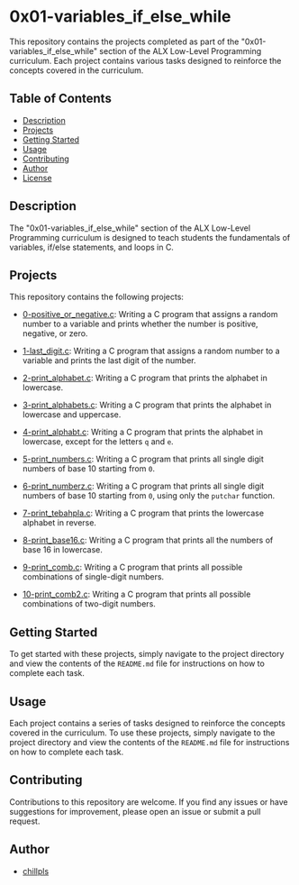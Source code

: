 # 0x01-variables_if_else_while

This repository contains the projects completed as part of the "0x01-variables_if_else_while" section of the ALX Low-Level Programming curriculum. Each project contains various tasks designed to reinforce the concepts covered in the curriculum.

## Table of Contents

- [Description](#description)
- [Projects](#projects)
- [Getting Started](#getting-started)
- [Usage](#usage)
- [Contributing](#contributing)
- [Author](#author)
- [License](#license)

## Description

The "0x01-variables_if_else_while" section of the ALX Low-Level Programming curriculum is designed to teach students the fundamentals of variables, if/else statements, and loops in C.

## Projects

This repository contains the following projects:

- [0-positive_or_negative.c](./0-positive_or_negative.c): Writing a C program that assigns a random number to a variable and prints whether the number is positive, negative, or zero.

- [1-last_digit.c](./1-last_digit.c): Writing a C program that assigns a random number to a variable and prints the last digit of the number.

- [2-print_alphabet.c](./2-print_alphabet.c): Writing a C program that prints the alphabet in lowercase.

- [3-print_alphabets.c](./3-print_alphabets.c): Writing a C program that prints the alphabet in lowercase and uppercase.

- [4-print_alphabt.c](./4-print_alphabt.c): Writing a C program that prints the alphabet in lowercase, except for the letters `q` and `e`.

- [5-print_numbers.c](./5-print_numbers.c): Writing a C program that prints all single digit numbers of base 10 starting from `0`.

- [6-print_numberz.c](./6-print_numberz.c): Writing a C program that prints all single digit numbers of base 10 starting from `0`, using only the `putchar` function.

- [7-print_tebahpla.c](./7-print_tebahpla.c): Writing a C program that prints the lowercase alphabet in reverse.

- [8-print_base16.c](./8-print_base16.c): Writing a C program that prints all the numbers of base 16 in lowercase.

- [9-print_comb.c](./9-print_comb.c): Writing a C program that prints all possible combinations of single-digit numbers.

- [10-print_comb2.c](./10-print_comb2.c): Writing a C program that prints all possible combinations of two-digit numbers.

## Getting Started

To get started with these projects, simply navigate to the project directory and view the contents of the `README.md` file for instructions on how to complete each task.

## Usage

Each project contains a series of tasks designed to reinforce the concepts covered in the curriculum. To use these projects, simply navigate to the project directory and view the contents of the `README.md` file for instructions on how to complete each task.

## Contributing

Contributions to this repository are welcome. If you find any issues or have suggestions for improvement, please open an issue or submit a pull request.

## Author

- [chillpls](https://github.com/chillpls)
